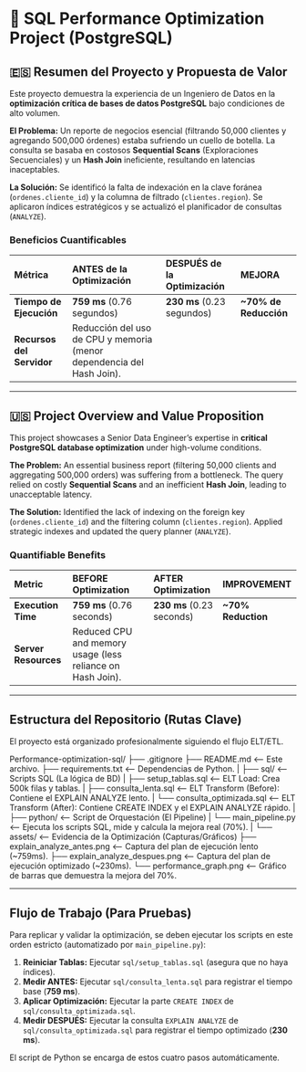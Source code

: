 # 🚀 SQL Performance Optimization Project (PostgreSQL)

## 🇪🇸 Resumen del Proyecto y Propuesta de Valor

Este proyecto demuestra la experiencia de un Ingeniero de Datos  en la **optimización crítica de bases de datos PostgreSQL** bajo condiciones de alto volumen.

**El Problema:** Un reporte de negocios esencial (filtrando 50,000 clientes y agregando 500,000 órdenes) estaba sufriendo un cuello de botella. La consulta se basaba en costosos **Sequential Scans** (Exploraciones Secuenciales) y un **Hash Join** ineficiente, resultando en latencias inaceptables.

**La Solución:** Se identificó la falta de indexación en la clave foránea (`ordenes.cliente_id`) y la columna de filtrado (`clientes.region`). Se aplicaron índices estratégicos y se actualizó el planificador de consultas (`ANALYZE`).

### Beneficios Cuantificables

| Métrica | ANTES de la Optimización | DESPUÉS de la Optimización | MEJORA |
| :--- | :--- | :--- | :--- |
| **Tiempo de Ejecución** | **759 ms** (0.76 segundos) | **230 ms** (0.23 segundos) | **~70% de Reducción** |
| **Recursos del Servidor** | Reducción del uso de CPU y memoria (menor dependencia del Hash Join). |

---

## 🇺🇸 Project Overview and Value Proposition

This project showcases a Senior Data Engineer’s expertise in **critical PostgreSQL database optimization** under high-volume conditions.

**The Problem:** An essential business report (filtering 50,000 clients and aggregating 500,000 orders) was suffering from a bottleneck. The query relied on costly **Sequential Scans** and an inefficient **Hash Join**, leading to unacceptable latency.

**The Solution:** Identified the lack of indexing on the foreign key (`ordenes.cliente_id`) and the filtering column (`clientes.region`). Applied strategic indexes and updated the query planner (`ANALYZE`).

### Quantifiable Benefits

| Metric | BEFORE Optimization | AFTER Optimization | IMPROVEMENT |
| :--- | :--- | :--- | :--- |
| **Execution Time** | **759 ms** (0.76 seconds) | **230 ms** (0.23 seconds) | **~70% Reduction** |
| **Server Resources** | Reduced CPU and memory usage (less reliance on Hash Join). |

---

## Estructura del Repositorio (Rutas Clave)

El proyecto está organizado profesionalmente siguiendo el flujo ELT/ETL.

Performance-optimization-sql/
├── .gitignore
├── README.md               <-- Este archivo.
├── requirements.txt        <-- Dependencias de Python.
|
├── sql/                    <-- Scripts SQL (La lógica de BD)
|   ├── setup_tablas.sql    <-- ELT Load: Crea 500k filas y tablas.
|   ├── consulta_lenta.sql  <-- ELT Transform (Before): Contiene el EXPLAIN ANALYZE lento.
|   └── consulta_optimizada.sql <-- ELT Transform (After): Contiene CREATE INDEX y el EXPLAIN ANALYZE rápido.
|
├── python/                 <-- Script de Orquestación (El Pipeline)
|   └── main_pipeline.py    <-- Ejecuta los scripts SQL, mide y calcula la mejora real (70%).
|
└── assets/                 <-- Evidencia de la Optimización (Capturas/Gráficos)
├── explain_analyze_antes.png    <-- Captura del plan de ejecución lento (~759ms).
├── explain_analyze_despues.png  <-- Captura del plan de ejecución optimizado (~230ms).
└── performance_graph.png        <-- Gráfico de barras que demuestra la mejora del 70%.

---

## Flujo de Trabajo (Para Pruebas)

Para replicar y validar la optimización, se deben ejecutar los scripts en este orden estricto (automatizado por `main_pipeline.py`):

1.  **Reiniciar Tablas:** Ejecutar `sql/setup_tablas.sql` (asegura que no haya índices).
2.  **Medir ANTES:** Ejecutar `sql/consulta_lenta.sql` para registrar el tiempo base (**759 ms**).
3.  **Aplicar Optimización:** Ejecutar la parte `CREATE INDEX` de `sql/consulta_optimizada.sql`.
4.  **Medir DESPUÉS:** Ejecutar la consulta `EXPLAIN ANALYZE` de `sql/consulta_optimizada.sql` para registrar el tiempo optimizado (**230 ms**).

El script de Python se encarga de estos cuatro pasos automáticamente.